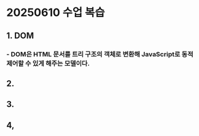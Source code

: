 # 20250610 수업 복습
## 1. DOM
### - DOM은 HTML 문서를 트리 구조의 객체로 변환해 JavaScript로 동적 제어할 수 있게 해주는 모델이다.
## 2. 
## 3. 
## 4, 
